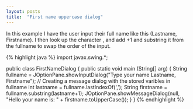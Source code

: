 ```yaml
---
layout: posts
title:  "First name uppercase dialog"
---
```

In this example I have the user input their full name like this (Lastname, Firstname). I then look up the character , and add +1 and substring it from the fullname to swap the order of the input.

{% highlight java %}
import javax.swing.*;

public class FirstNameDialog {
	public static void main (String[] arg) {
		String fullname =	JOptionPane.showInputDialog("Type your name Lastname, Firstname"); // Creating a message dialog with the stored varibles in fullname
		int lastname = fullname.lastIndexOf(',');
		String firstname = fullname.substring(lastname+1);
		JOptionPane.showMessageDialog(null, "Hello your name is: " + firstname.toUpperCase());
	}
}
{% endhighlight %}
